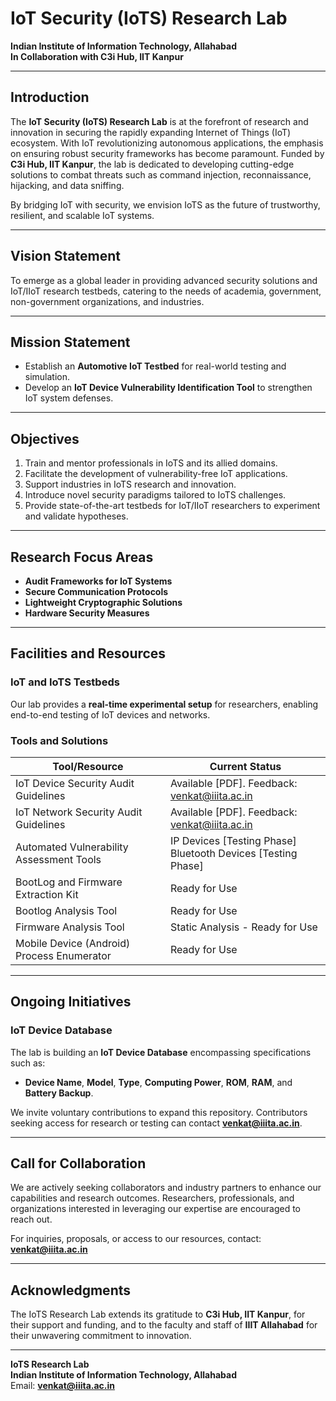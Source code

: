 # IoT Security (IoTS) Research Lab  
**Indian Institute of Information Technology, Allahabad**  
**In Collaboration with C3i Hub, IIT Kanpur**  

---

## **Introduction**  
The **IoT Security (IoTS) Research Lab** is at the forefront of research and innovation in securing the rapidly expanding Internet of Things (IoT) ecosystem. With IoT revolutionizing autonomous applications, the emphasis on ensuring robust security frameworks has become paramount. Funded by **C3i Hub, IIT Kanpur**, the lab is dedicated to developing cutting-edge solutions to combat threats such as command injection, reconnaissance, hijacking, and data sniffing.  

By bridging IoT with security, we envision IoTS as the future of trustworthy, resilient, and scalable IoT systems.  

---

## **Vision Statement**  
To emerge as a global leader in providing advanced security solutions and IoT/IIoT research testbeds, catering to the needs of academia, government, non-government organizations, and industries.

---

## **Mission Statement**  
- Establish an **Automotive IoT Testbed** for real-world testing and simulation.  
- Develop an **IoT Device Vulnerability Identification Tool** to strengthen IoT system defenses.  

---

## **Objectives**  
1. Train and mentor professionals in IoTS and its allied domains.  
2. Facilitate the development of vulnerability-free IoT applications.  
3. Support industries in IoTS research and innovation.  
4. Introduce novel security paradigms tailored to IoTS challenges.  
5. Provide state-of-the-art testbeds for IoT/IIoT researchers to experiment and validate hypotheses.  

---

## **Research Focus Areas**  
- **Audit Frameworks for IoT Systems**  
- **Secure Communication Protocols**  
- **Lightweight Cryptographic Solutions**  
- **Hardware Security Measures**  

---

## **Facilities and Resources**  
### IoT and IoTS Testbeds  
Our lab provides a **real-time experimental setup** for researchers, enabling end-to-end testing of IoT devices and networks.  

### Tools and Solutions  
| **Tool/Resource**                          | **Current Status**                        |
|--------------------------------------------|-------------------------------------------|
| IoT Device Security Audit Guidelines       | Available [PDF]. Feedback: venkat@iiita.ac.in |
| IoT Network Security Audit Guidelines      | Available [PDF]. Feedback: venkat@iiita.ac.in |
| Automated Vulnerability Assessment Tools   | IP Devices [Testing Phase] <br> Bluetooth Devices [Testing Phase] |
| BootLog and Firmware Extraction Kit        | Ready for Use                             |
| Bootlog Analysis Tool                      | Ready for Use                             |
| Firmware Analysis Tool                     | Static Analysis - Ready for Use           |
| Mobile Device (Android) Process Enumerator | Ready for Use                             |

---

## **Ongoing Initiatives**  
### IoT Device Database  
The lab is building an **IoT Device Database** encompassing specifications such as:  
- **Device Name**, **Model**, **Type**, **Computing Power**, **ROM**, **RAM**, and **Battery Backup**.  

We invite voluntary contributions to expand this repository. Contributors seeking access for research or testing can contact **venkat@iiita.ac.in**.  

---

## **Call for Collaboration**  
We are actively seeking collaborators and industry partners to enhance our capabilities and research outcomes. Researchers, professionals, and organizations interested in leveraging our expertise are encouraged to reach out.  

For inquiries, proposals, or access to our resources, contact: **venkat@iiita.ac.in**  

---

## **Acknowledgments**  
The IoTS Research Lab extends its gratitude to **C3i Hub, IIT Kanpur**, for their support and funding, and to the faculty and staff of **IIIT Allahabad** for their unwavering commitment to innovation.  

---  
**IoTS Research Lab**  
**Indian Institute of Information Technology, Allahabad**  
Email: **venkat@iiita.ac.in**  
